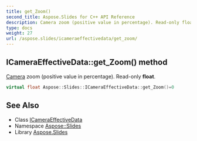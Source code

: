 ```yaml
---
title: get_Zoom()
second_title: Aspose.Slides for C++ API Reference
description: Camera zoom (positive value in percentage). Read-only float.
type: docs
weight: 27
url: /aspose.slides/icameraeffectivedata/get_zoom/
---
```

## ICameraEffectiveData::get_Zoom() method


[Camera](../../camera/) zoom (positive value in percentage). Read-only **float**.

```cpp
virtual float Aspose::Slides::ICameraEffectiveData::get_Zoom()=0
```

## See Also

* Class [ICameraEffectiveData](../)
* Namespace [Aspose::Slides](../../)
* Library [Aspose.Slides](../../../)